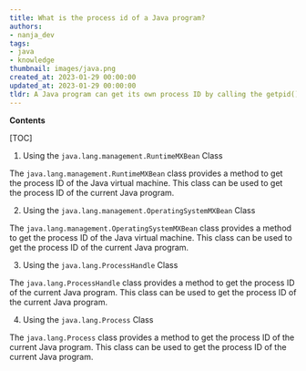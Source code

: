 ```yaml
---
title: What is the process id of a Java program?
authors:
- nanja_dev
tags:
- java
- knowledge
thumbnail: images/java.png
created_at: 2023-01-29 00:00:00
updated_at: 2023-01-29 00:00:00
tldr: A Java program can get its own process ID by calling the getpid() method of the RuntimeMXBean class.
---
```


**Contents**

[TOC]

1. Using the `java.lang.management.RuntimeMXBean` Class

The `java.lang.management.RuntimeMXBean` class provides a method to get the process ID of the Java virtual machine. This class can be used to get the process ID of the current Java program.

2. Using the `java.lang.management.OperatingSystemMXBean` Class

The `java.lang.management.OperatingSystemMXBean` class provides a method to get the process ID of the Java virtual machine. This class can be used to get the process ID of the current Java program.

3. Using the `java.lang.ProcessHandle` Class

The `java.lang.ProcessHandle` class provides a method to get the process ID of the current Java program. This class can be used to get the process ID of the current Java program.

4. Using the `java.lang.Process` Class

The `java.lang.Process` class provides a method to get the process ID of the current Java program. This class can be used to get the process ID of the current Java program.
